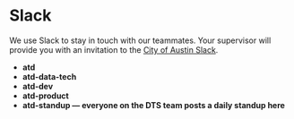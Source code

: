 # Slack

We use Slack to stay in touch with our teammates. Your supervisor will provide you with an invitation to the [City of Austin Slack](https://austininnovation.slack.com/signup). 

* **atd**
* **atd-data-tech**
* **atd-dev​**
* **atd-product​**
* **atd-standup — everyone on the DTS team posts a daily standup here**

